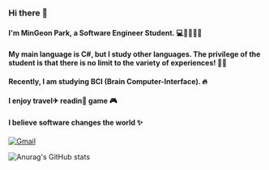 ### Hi there 👋
#### I'm MinGeon Park, a Software Engineer Student. 💻🤏👦👨‍💻
#### My main language is C#, but I study other languages. The privilege of the student is that there is no limit to the variety of experiences! 🏃‍♂️
#### Recently, I am studying BCI (Brain Computer-Interface). 🔥

#### I enjoy travel✈  readin📖 game 🎮
#### I believe software changes the world ✨


<a href="mailto:devmin7985@gmail.com"><img alt="Gmail" src ="https://img.shields.io/badge/devmin7985@gmail.com-EA4335.svg?&style=flat-square&logo=Gmail&logoColor=white"/></a>



![Anurag's GitHub stats](https://github-readme-stats.vercel.app/api?username=DevMinGeonPark&show_icons=true&theme=radical)

